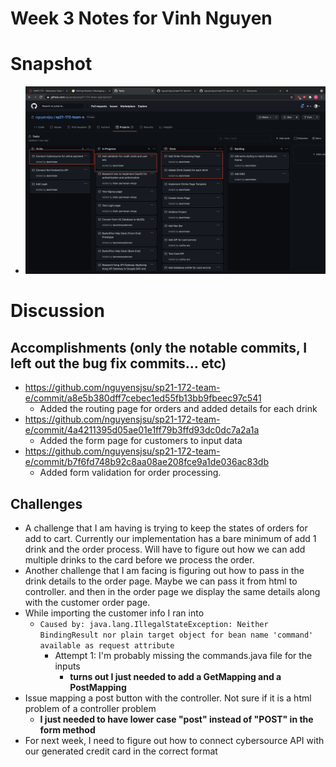 # Week 3 Notes for Vinh Nguyen

# Snapshot
* ![pic3](images/week3snap.png)

# Discussion

## Accomplishments (only the notable commits, I left out the bug fix commits... etc)
* https://github.com/nguyensjsu/sp21-172-team-e/commit/a8e5b380dff7cebec1ed55fb13bb9fbeec97c541
    * Added the routing page for orders and added details for each drink
* https://github.com/nguyensjsu/sp21-172-team-e/commit/4a4211395d05ae01e1ff79b3ffd93dc0dc7a2a1a
    * Added the form page for customers to input data
* https://github.com/nguyensjsu/sp21-172-team-e/commit/b7f6fd748b92c8aa08ae208fce9a1de036ac83db
    * Added form validation for order processing.


## Challenges

* A challenge that I am having is trying to keep the states of orders for add to cart. Currently our implementation has a bare minimum of add 1 drink and the order process. Will have to figure out how we can add multiple drinks to the card before we process the order.
* Another challenge that I am facing is figuring out how to pass in the drink details to the order page. Maybe we can pass it from html to controller. and then in the order page we display the same details along with the customer order page. 
* While importing the customer info I ran into 
    * `Caused by: java.lang.IllegalStateException: Neither BindingResult nor plain target object for bean name 'command' available as request attribute`
        * Attempt 1: I'm probably missing the commands.java file for the inputs
            * **turns out I just needed to add a GetMapping and a PostMapping**
* Issue mapping a post button with the controller. Not sure if it is a html problem of a controller problem
    * **I just needed to have lower case "post" instead of "POST" in the form method**
* For next week, I need to figure out how to connect cybersource API with our generated credit card in the correct format

    